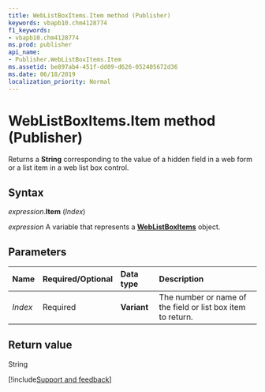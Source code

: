 ```yaml
---
title: WebListBoxItems.Item method (Publisher)
keywords: vbapb10.chm4128774
f1_keywords:
- vbapb10.chm4128774
ms.prod: publisher
api_name:
- Publisher.WebListBoxItems.Item
ms.assetid: be897ab4-451f-dd89-d626-052405672d36
ms.date: 06/18/2019
localization_priority: Normal
---
```



# WebListBoxItems.Item method (Publisher)

Returns a **String** corresponding to the value of a hidden field in a web form or a list item in a web list box control.


## Syntax

_expression_.**Item** (_Index_)

_expression_ A variable that represents a **[WebListBoxItems](Publisher.WebListBoxItems.md)** object.


## Parameters

|Name|Required/Optional|Data type|Description|
|:-----|:-----|:-----|:-----|
|_Index_|Required| **Variant**|The number or name of the field or list box item to return.|

## Return value

String

[!include[Support and feedback](~/includes/feedback-boilerplate.md)]